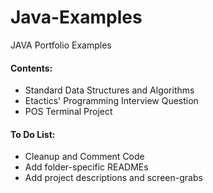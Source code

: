 # Java-Examples
JAVA Portfolio Examples

#### **Contents:**
- Standard Data Structures and Algorithms
- Etactics' Programming Interview Question
- POS Terminal Project

#### **To Do List:**
- Cleanup and Comment Code
- Add folder-specific READMEs
- Add project descriptions and screen-grabs
